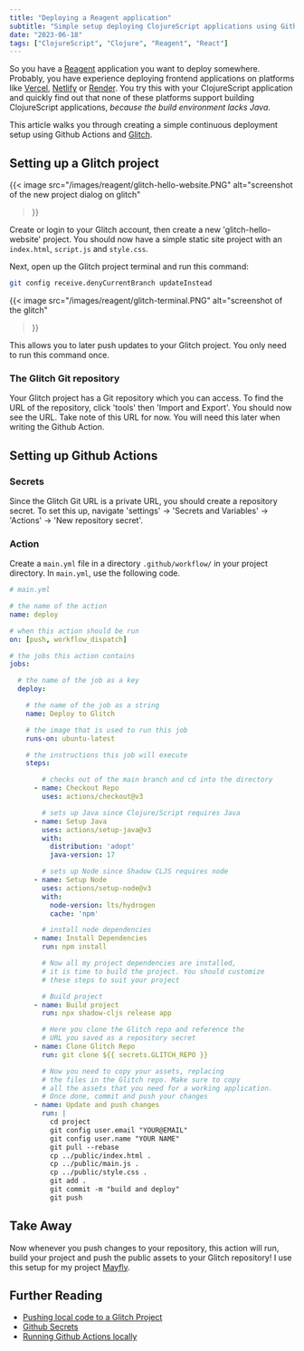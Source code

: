 ```yaml
---
title: "Deploying a Reagent application"
subtitle: "Simple setup deploying ClojureScript applications using Github Actions and Glitch"
date: "2023-06-18"
tags: ["ClojureScript", "Clojure", "Reagent", "React"]
---
```


So you have a [Reagent](https://github.com/reagent-project/reagent) application
you want to deploy somewhere. Probably, you have experience deploying frontend
applications on platforms like [Vercel](https://vercel.com/),
[Netlify](https://www.netlify.com/) or [Render](https://render.com/). You try
this with your ClojureScript application and quickly find out that none of
these platforms support building ClojureScript applications, _because the build
environment lacks Java_.

This article walks you through creating a simple continuous deployment setup
using Github Actions and [Glitch](https://glitch.com/).

## Setting up a Glitch project
{{< image
src="/images/reagent/glitch-hello-website.PNG"
alt="screenshot of the new project dialog on glitch"
>}}

Create or login to your Glitch account, then create a new
'glitch-hello-website' project. You should now have a simple static site
project with an `index.html`, `script.js` and `style.css`.

Next, open up the Glitch project terminal and run this command:

```bash
git config receive.denyCurrentBranch updateInstead
```
{{< image
src="/images/reagent/glitch-terminal.PNG"
alt="screenshot of the glitch"
>}}


This allows you to later push updates to your Glitch project. You only need to
run this command once.

### The Glitch Git repository

Your Glitch project has a Git repository which you can access. To find the URL
of the repository, click 'tools' then 'Import and Export'. You should now see
the URL. Take note of this URL for now. You will need this later when writing
the Github Action.


## Setting up Github Actions
### Secrets

Since the Glitch Git URL is a private URL, you should create a repository
secret. To set this up, navigate 'settings' -> 'Secrets and Variables' ->
'Actions' -> 'New repository secret'.

### Action

Create a `main.yml` file in a directory `.github/workflow/` in your project
directory. In `main.yml`, use the following code.

```yml
# main.yml

# the name of the action
name: deploy

# when this action should be run
on: [push, workflow_dispatch]

# the jobs this action contains
jobs:

  # the name of the job as a key
  deploy:

    # the name of the job as a string
    name: Deploy to Glitch

    # the image that is used to run this job
    runs-on: ubuntu-latest

    # the instructions this job will execute
    steps:

        # checks out of the main branch and cd into the directory
      - name: Checkout Repo
        uses: actions/checkout@v3

        # sets up Java since Clojure/Script requires Java
      - name: Setup Java
        uses: actions/setup-java@v3
        with:
          distribution: 'adopt'
          java-version: 17

        # sets up Node since Shadow CLJS requires node
      - name: Setup Node
        uses: actions/setup-node@v3
        with:
          node-version: lts/hydrogen
          cache: 'npm'

        # install node dependencies
      - name: Install Dependencies
        run: npm install

        # Now all my project dependencies are installed,
        # it is time to build the project. You should customize
        # these steps to suit your project

        # Build project
      - name: Build project
        run: npx shadow-cljs release app

        # Here you clone the Glitch repo and reference the
        # URL you saved as a repository secret
      - name: Clone Glitch Repo
        run: git clone ${{ secrets.GLITCH_REPO }}

        # Now you need to copy your assets, replacing
        # the files in the Glitch repo. Make sure to copy
        # all the assets that you need for a working application.
        # Once done, commit and push your changes
      - name: Update and push changes
        run: |
          cd project 
          git config user.email "YOUR@EMAIL"
          git config user.name "YOUR NAME"
          git pull --rebase
          cp ../public/index.html .
          cp ../public/main.js .
          cp ../public/style.css .
          git add .
          git commit -m "build and deploy"
          git push
```

## Take Away
Now whenever you push changes to your repository, this action will run, build
your project and push the public assets to your Glitch repository! I use this
setup for my project [Mayfly](https://github.com/somecho/mayfly).

## Further Reading
- [Pushing local code to a Glitch Project](https://help.glitch.com/kb/article/85-pushing-local-code-to-a-project/)
- [Github Secrets](https://docs.github.com/en/actions/security-guides/encrypted-secrets)
- [Running Github Actions locally](https://github.com/nektos/act)
